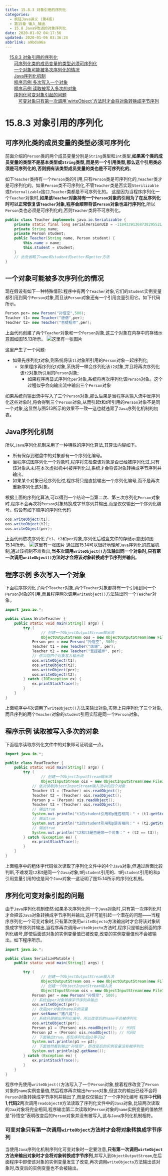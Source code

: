 ```yaml
---
title: 15.8.3 对象引用的序列化
categories: 
  - 疯狂Java讲义 (第4版)
  - 第15章 输入_输出
  - 15.8 Java9改进的对象序列化
date: 2020-01-02 04:17:56
updated: 2020-01-06 03:36:24
abbrlink: a9bda96a
---
```

<div id='my_toc'><a href="/JavaReadingNotes/a9bda96a/#15-8-3-对象引用的序列化" class="header_1">15.8.3 对象引用的序列化</a>&nbsp;<br><a href="/JavaReadingNotes/a9bda96a/#可序列化类的成员变量的类型必须可序列化" class="header_2">可序列化类的成员变量的类型必须可序列化</a>&nbsp;<br><a href="/JavaReadingNotes/a9bda96a/#一个对象可能被多次序列化的情况" class="header_2">一个对象可能被多次序列化的情况</a>&nbsp;<br><a href="/JavaReadingNotes/a9bda96a/#Java序列化机制" class="header_2">Java序列化机制</a>&nbsp;<br><a href="/JavaReadingNotes/a9bda96a/#程序示例-多次写入一个对象" class="header_2">程序示例 多次写入一个对象</a>&nbsp;<br><a href="/JavaReadingNotes/a9bda96a/#程序示例-读取被写入多次的对象" class="header_2">程序示例 读取被写入多次的对象</a>&nbsp;<br><a href="/JavaReadingNotes/a9bda96a/#序列化可变对象引起的问题" class="header_2">序列化可变对象引起的问题</a>&nbsp;<br><a href="/JavaReadingNotes/a9bda96a/#可变对象只有第一次调用-wirteObject-方法时才会将对象转换成字节序列" class="header_3">可变对象只有第一次调用`wirteObject`方法时才会将对象转换成字节序列</a>&nbsp;<br></div>
<style>.header_1{margin-left: 1em;}.header_2{margin-left: 2em;}.header_3{margin-left: 3em;}.header_4{margin-left: 4em;}.header_5{margin-left: 5em;}.header_6{margin-left: 6em;}</style>
<!--more-->
<script>if (navigator.platform.search('arm')==-1){document.getElementById('my_toc').style.display = 'none';}var e,p = document.getElementsByTagName('p');while (p.length>0) {e = p[0];e.parentElement.removeChild(e);}</script>

<!--end-->
# 15.8.3 对象引用的序列化
## 可序列化类的成员变量的类型必须可序列化
前面介绍的`Person`类的两个成员变量分别是`String`类型和`int`类型,**如果某个类的成员变量的类型不是基本类型或`String`类型,而是另一个引用类型,那么这个引用类必须是可序列化的,否则拥有该类型成员变量的类也是不可序列化的**。

如下`Teacher`类持有一个`Person`类的引用,只有`Person`类是可序列化的,`Teacher`类才是可序列化的。如果`Person`类不可序列化,不管`Teacher`类是否实现`Sterilizable`或`Externalizable`接口,`Teacher`类都是不可序列化的。
这是因为当程序序列化一个`Teacher`对象时,**如果该`Teacher`对象持有一个`Person`对象的引用为了在反序列化时可以正常恢复该`Teacher`对象,程序会顺带将该`Person`对象也进行序列化**,所以`Person`类也必须是可序列化的,否则`Teacher`类将不可序列化。
```java
public class Teacher implements java.io.Serializable {
	private static final long serialVersionUID = -1184339136873829552L;
	private String name;
	private Person student;
	public Teacher(String name, Person student) {
		this.name = name;
		this.student = student;
	}
	// 此处省略了name和student的setter和getter方法
}
```
## 一个对象可能被多次序列化的情况
现在假设有如下一种特殊情形:程序中有两个`Teacher`对象,它们的`Student`实例变量都引用到同个`Person`对象,而且该`Person`对象还有一个引用变量引用它。如下代码所示。
```java
Person per= new Person("孙悟空",500);
Teacher t1= new Teacher("唐僧",per);
Teacher t2= new Teacher("菩提祖师",per);
```
上面代码创建了两个`Teacher`对象和一个`Person`对象,这三个对象在内存中的存储示意图如图15.13所示。
![这里有一张图片](https://raw.githubusercontent.com/lanlan2017/images/master/CrazyJavaHandout4/Chapter15/15_8_3/1.png)

这里产生了一个问题:
- 如果先序列化t对象,则系统将该`tl`对象所引用的`Person`对象一起序列化;
  - 如果程序再序列化t对象,系统将一样会序列化该`t2`对象,并且将再次序列化该`t2`对象所引用的`Person`对象;
    - 如果程序再显式序列化`per`对象,系统将再次序列化该`Person`对象。这个过程似乎会向输出流中输出三个`Person`对象

如果系统向输出流中写入了三个`Person`对象,那么后果是当程序从输入流中反序列化这些对象时,将会得到三个`Person`对象,从而引起t和t所引用的`Person`对象不是同一个对象,这显然与图513所示的效果不一致—这也就违背了`Java`序列化机制的初衷。

## Java序列化机制
所以,`Java`序列化机制采用了一种特殊的序列化算法,其算法内容如下。
- 所有保存到磁盘中的对象都有一个序列化编号。
- 当程序试图序列化一个对象时,程序将先检查该对象是否已经被序列化过,只有该对象从未(在本次虚拟机中)被序列化过,系统才会将该对象转换成字节序列并输出。
- 如果某个对象已经序列化过,程序将只是直接输出一个序列化编号,而不是再次重新序列化该对象。

根据上面的序列化算法,可以得到一个结论—当第二次、第三次序列化`Person`对象时,程序不会再次将`Person`对象转换成字节序列并输出,而是仅仅输出一个序列化编号。假设有如下顺序的序列化代码

```java
oos.writeObject(t1);
oos.writeObject(t2);
oos.writeObject(per);
```
上面代码依次序列化了`t1`、`t2`和`per`对象,序列化后磁盘文件的存储示意图如图15.14所示。
![这里有一张图片](https://raw.githubusercontent.com/lanlan2017/images/master/CrazyJavaHandout4/Chapter15/15_8_3/2.png)
通过图15.14可以很好地理解`Java`序列化的底层机制,通过该机制不难看出,**当多次调用`writeObject()`方法输出同一个对象时,只有第一次调用`writeObject()`方法时才会将该对象转换成字节序列并输出**。
## 程序示例 多次写入一个对象
下面程序序列化了两个`Teacher`对象,两个`Teacher`对象都持有一个引用到同一个`Person`对象的引用,而且程序两次调用`writeObject()`方法输出同一个`Teacher`对象。
```java
import java.io.*;

public class WriteTeacher {
	public static void main(String[] args) {
		try (
				// 创建一个ObjectOutputStream输出流
				ObjectOutputStream oos = new ObjectOutputStream(new FileOutputStream("teacher.txt"))) {
			Person per = new Person("孙悟空", 500);
			Teacher t1 = new Teacher("唐僧", per);
			Teacher t2 = new Teacher("菩提祖师", per);
			// 依次将四个对象写入输出流
			oos.writeObject(t1);
			oos.writeObject(t2);
			oos.writeObject(per);
			oos.writeObject(t2);
		} catch (IOException ex) {
			ex.printStackTrace();
		}
	}
}
```
上面程序中4次调用了`writeObject()`方法来输出对象,实际上只序列化了三个对象,而且序列的两个`Teacher`对象的`student`引用实际是同一个`Person`对象。
## 程序示例 读取被写入多次的对象
下面程序读取序列化文件中的对象即可证明这一点。
```java
import java.io.*;

public class ReadTeacher {
	public static void main(String[] args) {
		try (
				// 创建一个ObjectInputStream输出流
				ObjectInputStream ois = new ObjectInputStream(new FileInputStream("teacher.txt"))) {
			// 依次读取ObjectInputStream输入流中的四个对象
			Teacher t1 = (Teacher) ois.readObject();
			Teacher t2 = (Teacher) ois.readObject();
			Person p = (Person) ois.readObject();
			Teacher t3 = (Teacher) ois.readObject();
			// 输出true
			System.out.println("t1的student引用和p是否相同：" + (t1.getStudent() == p));
			// 输出true
			System.out.println("t2的student引用和p是否相同：" + (t2.getStudent() == p));
			// 输出true
			System.out.println("t2和t3是否是同一个对象：" + (t2 == t3));
		} catch (Exception ex) {
			ex.printStackTrace();
		}
	}
}
```
上面程序中的粗体字代码依次读取了序列化文件中的4个`Java`对象,但通过后面比较判断,不难发现`t2`和t是同一个`Java`对象,t的`student`引用的、t的`student`引用的和p引用变量引用的也是同个`Java`对象—这证明了图15.14所示的序列化机制。
## 序列化可变对象引起的问题
由于`Java`序列化机制使然:如果多次序列化同一个`Java`对象时,只有第一次序列化时才会把该`Java`对象转换成字节序列并输出,这样可能引起一个潜在的问题——当程序序列化一个可变对象时,只有第次使用`writeObjecto`方法输出时才会将该对象转换成字节序列并输出,当程序再次调用`writeObjecto`方法时,程序只是输出前面的序列化编号,即使后面该对象的实例变量值已被改变,改变的实例变量值也不会被输出。如下程序所示。
```java
import java.io.*;

public class SerializeMutable {
	public static void main(String[] args) {

		try (
				// 创建一个ObjectOutputStream输入流
				ObjectOutputStream oos = new ObjectOutputStream(new FileOutputStream("mutable.txt"));
				// 创建一个ObjectInputStream输入流
				ObjectInputStream ois = new ObjectInputStream(new FileInputStream("mutable.txt"))) {
			Person per = new Person("孙悟空", 500);
			// 系统会per对象转换字节序列并输出
			oos.writeObject(per);
			// 改变per对象的name实例变量
			per.setName("猪八戒");
			// 系统只是输出序列化编号，所以改变后的name不会被序列化
			oos.writeObject(per);
			Person p1 = (Person) ois.readObject(); // 代码1
			Person p2 = (Person) ois.readObject(); // 代码2
			// 下面输出true，即反序列化后p1等于p2
			System.out.println(p1 == p2);
			// 下面依然看到输出"孙悟空"，即改变后的实例变量没有被序列化
			System.out.println(p2.getName());
		} catch (Exception ex) {
			ex.printStackTrace();
		}
	}
}
```
程序中先使用`writeObject()`方法写入了一个`Person`对象,接着程序改变了`Person`对象的`name`实例变量值,然后程序再次输出`Person`对象,但这次的输出已经不会将`Person`对象转换成字节序列并输出了,而是仅仅输出了一个序列化编号
程序中**代码1**,**代码2**两次调用`readobject0`方法读取了序列化文件中的`Java`对象,比较两次读取的`Jaa`对象将完全相同,程序输岀第二次读取的`Person`对象的`name`实例变量的值依然是“孙悟空”表明改变后的`Person`对象并没有被写入,这与`Java`序列化机制相符。
### 可变对象只有第一次调用`wirteObject`方法时才会将对象转换成字节序列
当使用`Java`序列化机制序列化可变对象时一定要注意,**只有第一次调用`wirteObject`方法来输出对象时才会将对象转换成字节序列**,并写入到`ObjectOutputStream`,在后面程序中即使该对象的实例变量发生了改变,再次调用`writeObjecto`方法输出该对象时,改变后的实例变量也不会被输出。

<!-- CrazyJavaHandout4/Chapter15/15_8_3/ -->
